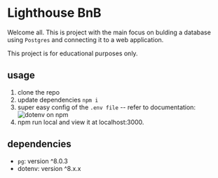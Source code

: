 # Lighthouse BnB

Welcome all. This is project with the main focus on bulding a database using `Postgres` and connecting it to a web application.

This project is for educational purposes only.

## usage

1. clone the repo
1. update dependencies `npm i`
1. super easy config of the `.env file` -- refer to documentation: ![dotenv on npm](https://www.npmjs.com/package/dotenv)
1. npm run local and view it at localhost:3000.

## dependencies

- `pg`: version ^8.0.3
- dotenv: version ^8.x.x
